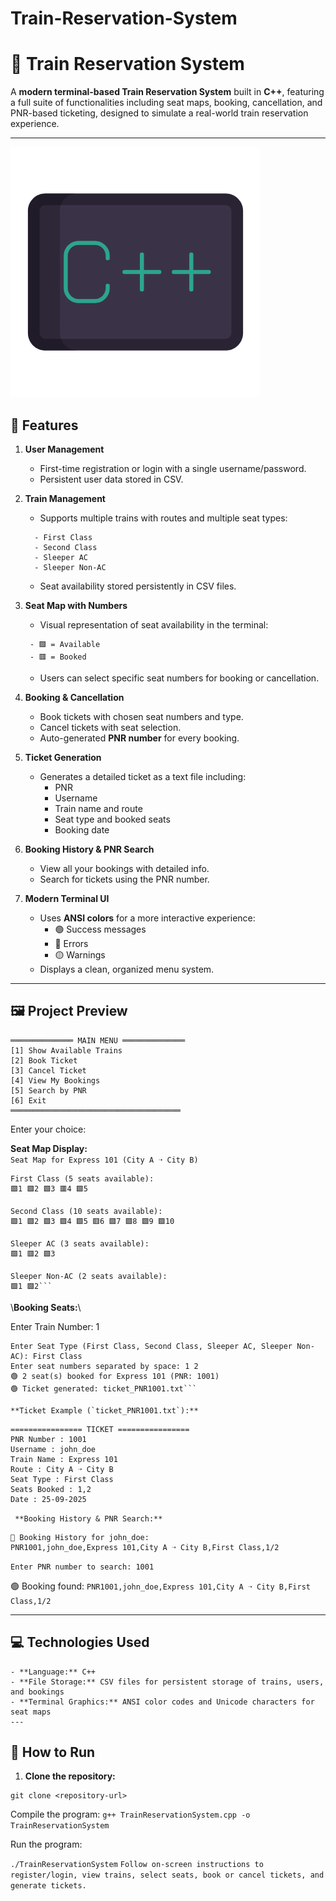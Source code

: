 # Train-Reservation-System

# 🚆 Train Reservation System 

A **modern terminal-based Train Reservation System** built in **C++**, featuring a full suite of functionalities including seat maps, booking, cancellation, and PNR-based ticketing, designed to simulate a real-world train reservation experience.

---
![image_alt](https://github.com/NIZAM531/Train-Reservation-System/blob/main/wired-flat-1324-c-code-language.gif?raw=true)
## 🔹 Features

1. **User Management**  
   - First-time registration or login with a single username/password.  
   - Persistent user data stored in CSV.  

2. **Train Management**  
   - Supports multiple trains with routes and multiple seat types:  
   ```
     - First Class  
     - Second Class  
     - Sleeper AC  
     - Sleeper Non-AC
    ```
   - Seat availability stored persistently in CSV files.
   

3. **Seat Map with Numbers**  
   - Visual representation of seat availability in the terminal:  
    ```
     - 🟩 = Available  
     - 🟥 = Booked
    ``` 
   - Users can select specific seat numbers for booking or cancellation.  

4. **Booking & Cancellation**  
   - Book tickets with chosen seat numbers and type.  
   - Cancel tickets with seat selection.  
   - Auto-generated **PNR number** for every booking.  

5. **Ticket Generation**  
   - Generates a detailed ticket as a text file including:  
     - PNR  
     - Username  
     - Train name and route  
     - Seat type and booked seats  
     - Booking date  

6. **Booking History & PNR Search**  
   - View all your bookings with detailed info.  
   - Search for tickets using the PNR number.  

7. **Modern Terminal UI**  
   - Uses **ANSI colors** for a more interactive experience:  
     - 🟢 Success messages  
     - 🔴 Errors  
     - 🟡 Warnings  
   - Displays a clean, organized menu system.  

---
## 🖼️ Project Preview
```
══════════════ MAIN MENU ══════════════
[1] Show Available Trains
[2] Book Ticket
[3] Cancel Ticket
[4] View My Bookings
[5] Search by PNR
[6] Exit
══════════════════════════════════════
```
Enter your choice:

**Seat Map Display:**  
``Seat Map for Express 101 (City A ➝ City B)``

```
First Class (5 seats available):
🟩1 🟩2 🟩3 🟥4 🟩5

Second Class (10 seats available):
🟩1 🟩2 🟩3 🟩4 🟩5 🟥6 🟩7 🟩8 🟩9 🟩10

Sleeper AC (3 seats available):
🟩1 🟥2 🟩3

Sleeper Non-AC (2 seats available):
🟩1 🟩2```

```
\\**Booking Seats:**\\ 


Enter Train Number: 1
```
Enter Seat Type (First Class, Second Class, Sleeper AC, Sleeper Non-AC): First Class
Enter seat numbers separated by space: 1 2
🟢 2 seat(s) booked for Express 101 (PNR: 1001)
🟢 Ticket generated: ticket_PNR1001.txt```

```
``**Ticket Example (`ticket_PNR1001.txt`):**``  


```
================ TICKET ================
PNR Number : 1001
Username : john_doe
Train Name : Express 101
Route : City A ➝ City B
Seat Type : First Class
Seats Booked : 1,2
Date : 25-09-2025 
 ```
`` 
**Booking History & PNR Search:**  ``

```
📖 Booking History for john_doe:
PNR1001,john_doe,Express 101,City A ➝ City B,First Class,1/2
```
``Enter PNR number to search: 1001``

🟢 Booking found:
``PNR1001,john_doe,Express 101,City A ➝ City B,First Class,1/2``

---

## 💻 Technologies Used
```
- **Language:** C++  
- **File Storage:** CSV files for persistent storage of trains, users, and bookings  
- **Terminal Graphics:** ANSI color codes and Unicode characters for seat maps  
---
```
## 📝 How to Run
1. **Clone the repository:**

```
git clone <repository-url>
```
Compile the program:
```g++ TrainReservationSystem.cpp -o TrainReservationSystem```

Run the program:

```./TrainReservationSystem```
``Follow on-screen instructions to register/login, view trains, select seats, book or cancel tickets, and generate tickets.``





